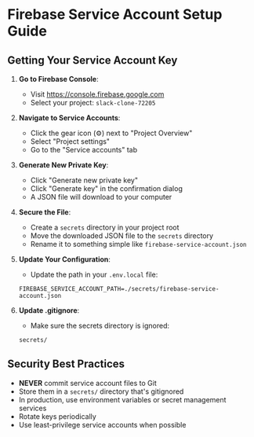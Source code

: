 # Firebase Service Account Setup Guide

## Getting Your Service Account Key

1. **Go to Firebase Console**:
   - Visit https://console.firebase.google.com
   - Select your project: `slack-clone-72205`

2. **Navigate to Service Accounts**:
   - Click the gear icon (⚙️) next to "Project Overview"
   - Select "Project settings"
   - Go to the "Service accounts" tab

3. **Generate New Private Key**:
   - Click "Generate new private key"
   - Click "Generate key" in the confirmation dialog
   - A JSON file will download to your computer

4. **Secure the File**:
   - Create a `secrets` directory in your project root
   - Move the downloaded JSON file to the `secrets` directory
   - Rename it to something simple like `firebase-service-account.json`

5. **Update Your Configuration**:
   - Update the path in your `.env.local` file:
   ```
   FIREBASE_SERVICE_ACCOUNT_PATH=./secrets/firebase-service-account.json
   ```

6. **Update .gitignore**:
   - Make sure the secrets directory is ignored:
   ```
   secrets/
   ```

## Security Best Practices

- **NEVER** commit service account files to Git
- Store them in a `secrets/` directory that's gitignored
- In production, use environment variables or secret management services
- Rotate keys periodically
- Use least-privilege service accounts when possible 
